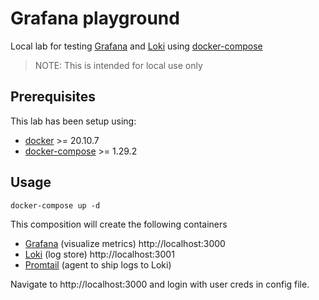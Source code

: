 # Grafana playground

Local lab for testing [Grafana] and [Loki] using [docker-compose]

>NOTE: This is intended for local use only

## Prerequisites

This lab has been setup using:

- [docker] >= 20.10.7
- [docker-compose] >= 1.29.2 

## Usage

    docker-compose up -d

This composition will create the following containers
- [Grafana] (visualize metrics) http://localhost:3000
- [Loki] (log store) http://localhost:3001
- [Promtail] (agent to ship logs to Loki)

Navigate to http://localhost:3000 and login with user creds in config file.


[Grafana]: https://grafana.com
[Loki]: https://grafana.com/docs/loki/latest/
[docker-compose]: https://docs.docker.com/compose/
[docker]: https://www.docker.com
[Loki]: https://grafana.com/docs/loki/latest/
[Promtail]: https://grafana.com/docs/loki/latest/clients/promtail/
